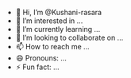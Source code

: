 - 👋 Hi, I’m @Kushani-rasara
- 👀 I’m interested in ...
- 🌱 I’m currently learning ...
- 💞️ I’m looking to collaborate on ...
- 📫 How to reach me ...
- 😄 Pronouns: ...
- ⚡ Fun fact: ...

<!---
Kushani-rasara/Kushani-rasara is a ✨ special ✨ repository because its `README.md` (this file) appears on your GitHub profile.
You can click the Preview link to take a look at your changes.
--->
